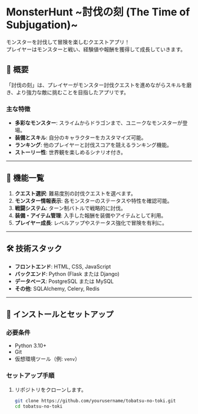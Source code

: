 # MonsterHunt ~討伐の刻 (The Time of Subjugation)~

モンスターを討伐して冒険を楽しむクエストアプリ！  
プレイヤーはモンスターと戦い、経験値や報酬を獲得して成長していきます。

## 📖 概要

「討伐の刻」は、プレイヤーがモンスター討伐クエストを進めながらスキルを磨き、より強力な敵に挑むことを目指したアプリです。

### 主な特徴
- **多彩なモンスター**: スライムからドラゴンまで、ユニークなモンスターが登場。
- **装備とスキル**: 自分のキャラクターをカスタマイズ可能。
- **ランキング**: 他のプレイヤーと討伐スコアを競えるランキング機能。
- **ストーリー性**: 世界観を楽しめるシナリオ付き。

---

## 🚀 機能一覧
1. **クエスト選択**: 難易度別の討伐クエストを選べます。
2. **モンスター情報表示**: 各モンスターのステータスや特性を確認可能。
3. **戦闘システム**: ターン制バトルで戦略的に討伐。
4. **装備・アイテム管理**: 入手した報酬を装備やアイテムとして利用。
5. **プレイヤー成長**: レベルアップやステータス強化で冒険を有利に。

---

## 🛠️ 技術スタック

- **フロントエンド**: HTML, CSS, JavaScript
- **バックエンド**: Python (Flask または Django)
- **データベース**: PostgreSQL または MySQL
- **その他**: SQLAlchemy, Celery, Redis

---


## 🔧 インストールとセットアップ

### 必要条件
- Python 3.10+
- Git
- 仮想環境ツール（例: `venv`）

### セットアップ手順
1. リポジトリをクローンします。
   ```bash
   git clone https://github.com/yourusername/tobatsu-no-toki.git
   cd tobatsu-no-toki
